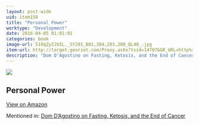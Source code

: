 ```yaml
---
layout: post-wide
uid: item158
title: "Personal Power"
worktype: "Development"
date: 2016-04-05 01:01:01
categories: book
image-url: 519qZyZJVIL._SY291_BO1,204,203,200_QL40_.jpg
item-url: http://target.georiot.com/Proxy.ashx?tsid=14707&GR_URL=http%3A%2F%2Fwww.amazon.com%2FPersonal-Classic-Edition-Anthony-Robbins%2Fdp%2FB006EQLYG8%2F
description: "Dom D’Agostino on Fasting, Ketosis, and the End of Cancer"
---
```

<a href="http://target.georiot.com/Proxy.ashx?tsid=14707&GR_URL=http%3A%2F%2Fwww.amazon.com%2FPersonal-Classic-Edition-Anthony-Robbins%2Fdp%2FB006EQLYG8%2F" target="blank"><img src="../../../../img/thumbs/519qZyZJVIL._SY291_BO1,204,203,200_QL40_.jpg" class="prod-img"></a>
<h2>Personal Power</h2>
<p><a class="btn btn-primary" href="http://target.georiot.com/Proxy.ashx?tsid=14707&GR_URL=http%3A%2F%2Fwww.amazon.com%2FPersonal-Classic-Edition-Anthony-Robbins%2Fdp%2FB006EQLYG8%2F" target="blank">View on Amazon</a><p>
<p>Mentioned in: <a href="http://fourhourworkweek.com/2015/11/03/dominic-dagostino/" target="blank">Dom D’Agostino on Fasting, Ketosis, and the End of Cancer</a></p>
